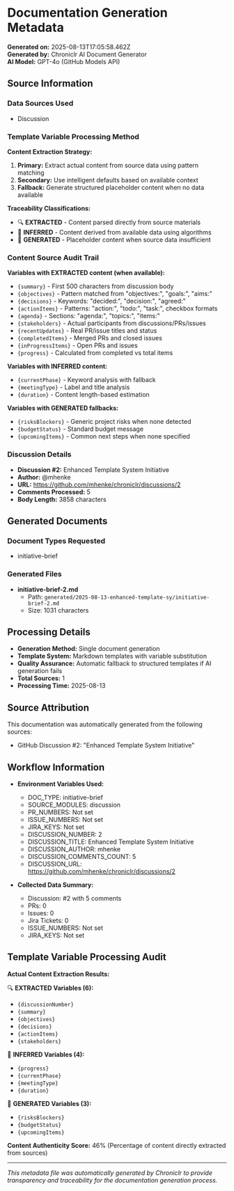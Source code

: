 # Documentation Generation Metadata

**Generated on:** 2025-08-13T17:05:58.462Z  
**Generated by:** Chroniclr AI Document Generator  
**AI Model:** GPT-4o (GitHub Models API)  

## Source Information

### Data Sources Used
- Discussion

### Template Variable Processing Method

**Content Extraction Strategy:**
1. **Primary:** Extract actual content from source data using pattern matching
2. **Secondary:** Use intelligent defaults based on available context
3. **Fallback:** Generate structured placeholder content when no data available

**Traceability Classifications:**
- 🔍 **EXTRACTED** - Content parsed directly from source materials
- 🧠 **INFERRED** - Content derived from available data using algorithms
- 📝 **GENERATED** - Placeholder content when source data insufficient

### Content Source Audit Trail

**Variables with EXTRACTED content (when available):**
- `{summary}` - First 500 characters from discussion body
- `{objectives}` - Pattern matched from "objectives:", "goals:", "aims:"
- `{decisions}` - Keywords: "decided:", "decision:", "agreed:"
- `{actionItems}` - Patterns: "action:", "todo:", "task:", checkbox formats
- `{agenda}` - Sections: "agenda:", "topics:", "items:"
- `{stakeholders}` - Actual participants from discussions/PRs/issues
- `{recentUpdates}` - Real PR/issue titles and status
- `{completedItems}` - Merged PRs and closed issues
- `{inProgressItems}` - Open PRs and issues
- `{progress}` - Calculated from completed vs total items

**Variables with INFERRED content:**
- `{currentPhase}` - Keyword analysis with fallback
- `{meetingType}` - Label and title analysis
- `{duration}` - Content length-based estimation

**Variables with GENERATED fallbacks:**
- `{risksBlockers}` - Generic project risks when none detected
- `{budgetStatus}` - Standard budget message
- `{upcomingItems}` - Common next steps when none specified

### Discussion Details
- **Discussion #2:** Enhanced Template System Initiative
- **Author:** @mhenke
- **URL:** https://github.com/mhenke/chroniclr/discussions/2
- **Comments Processed:** 5
- **Body Length:** 3858 characters








## Generated Documents

### Document Types Requested
- initiative-brief

### Generated Files
- **initiative-brief-2.md**
  - Path: `generated/2025-08-13-enhanced-template-sy/initiative-brief-2.md`
  - Size: 1031 characters

## Processing Details

- **Generation Method:** Single document generation
- **Template System:** Markdown templates with variable substitution
- **Quality Assurance:** Automatic fallback to structured templates if AI generation fails
- **Total Sources:** 1
- **Processing Time:** 2025-08-13

## Source Attribution

This documentation was automatically generated from the following sources:

- GitHub Discussion #2: "Enhanced Template System Initiative"




## Workflow Information

- **Environment Variables Used:**
  - DOC_TYPE: initiative-brief
  - SOURCE_MODULES: discussion
  - PR_NUMBERS: Not set
  - ISSUE_NUMBERS: Not set
  - JIRA_KEYS: Not set
  - DISCUSSION_NUMBER: 2
  - DISCUSSION_TITLE: Enhanced Template System Initiative
  - DISCUSSION_AUTHOR: mhenke
  - DISCUSSION_COMMENTS_COUNT: 5
  - DISCUSSION_URL: https://github.com/mhenke/chroniclr/discussions/2

- **Collected Data Summary:**
  - Discussion: #2 with 5 comments
  - PRs: 0
  - Issues: 0
  - Jira Tickets: 0
  - ISSUE_NUMBERS: Not set
  - JIRA_KEYS: Not set

## Template Variable Processing Audit

**Actual Content Extraction Results:**

🔍 **EXTRACTED Variables (6):**
- `{discussionNumber}`
- `{summary}`
- `{objectives}`
- `{decisions}`
- `{actionItems}`
- `{stakeholders}`

🧠 **INFERRED Variables (4):**
- `{progress}`
- `{currentPhase}`
- `{meetingType}`
- `{duration}`

📝 **GENERATED Variables (3):**
- `{risksBlockers}`
- `{budgetStatus}`
- `{upcomingItems}`

**Content Authenticity Score:** 46% (Percentage of content directly extracted from sources)



---

*This metadata file was automatically generated by Chroniclr to provide transparency and traceability for the documentation generation process.*
